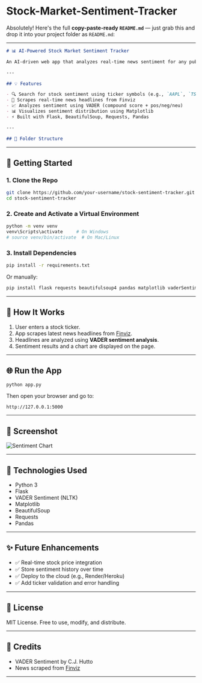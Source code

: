 # Stock-Market-Sentiment-Tracker
Absolutely! Here's the full **copy-paste-ready `README.md`** — just grab this and drop it into your project folder as `README.md`:

---

```markdown
# 📊 AI-Powered Stock Market Sentiment Tracker

An AI-driven web app that analyzes real-time news sentiment for any publicly traded stock using **VADER sentiment analysis** and displays insights via a simple Flask-based interface.

---

## 💡 Features

- 🔍 Search for stock sentiment using ticker symbols (e.g., `AAPL`, `TSLA`, `GOOGL`)
- 📰 Scrapes real-time news headlines from Finviz
- 📈 Analyzes sentiment using VADER (compound score + pos/neg/neu)
- 📊 Visualizes sentiment distribution using Matplotlib
- ⚡ Built with Flask, BeautifulSoup, Requests, Pandas

---

## 📁 Folder Structure

```

---

## 🚀 Getting Started

### 1. Clone the Repo

```bash
git clone https://github.com/your-username/stock-sentiment-tracker.git
cd stock-sentiment-tracker
```

### 2. Create and Activate a Virtual Environment

```bash
python -m venv venv
venv\Scripts\activate     # On Windows
# source venv/bin/activate  # On Mac/Linux
```

### 3. Install Dependencies

```bash
pip install -r requirements.txt
```

Or manually:

```bash
pip install flask requests beautifulsoup4 pandas matplotlib vaderSentiment
```

---

## 🧠 How It Works

1. User enters a stock ticker.
2. App scrapes latest news headlines from [Finviz](https://finviz.com).
3. Headlines are analyzed using **VADER sentiment analysis**.
4. Sentiment results and a chart are displayed on the page.

---

## 🌐 Run the App

```bash
python app.py
```

Then open your browser and go to:
```
http://127.0.0.1:5000
```

---

## 📸 Screenshot

![Sentiment Chart](static/chart.png)

---

## 📌 Technologies Used

- Python 3
- Flask
- VADER Sentiment (NLTK)
- Matplotlib
- BeautifulSoup
- Requests
- Pandas

---

## ✨ Future Enhancements

- ✅ Real-time stock price integration
- ✅ Store sentiment history over time
- ✅ Deploy to the cloud (e.g., Render/Heroku)
- ✅ Add ticker validation and error handling

---

## 📄 License

MIT License. Free to use, modify, and distribute.

---

## 🙌 Credits

- VADER Sentiment by C.J. Hutto
- News scraped from [Finviz](https://finviz.com)

---



